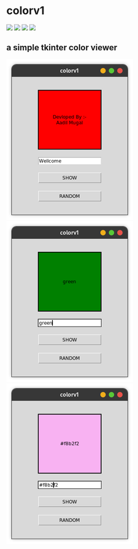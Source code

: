 # colorv1
![](https://img.shields.io/badge/Programming_Language-Python-blue.svg)
![](https://img.shields.io/badge/Tool_Used-Tkinter-orange.svg)
![](https://img.shields.io/badge/Python_Version-3.9.5-blue.svg)
![](https://img.shields.io/badge/Status-Complete-green.svg)
## a simple tkinter color viewer
![colorv1](img/1.png)
![colorv1](img/2.png)
![colorv1](img/3.png)
